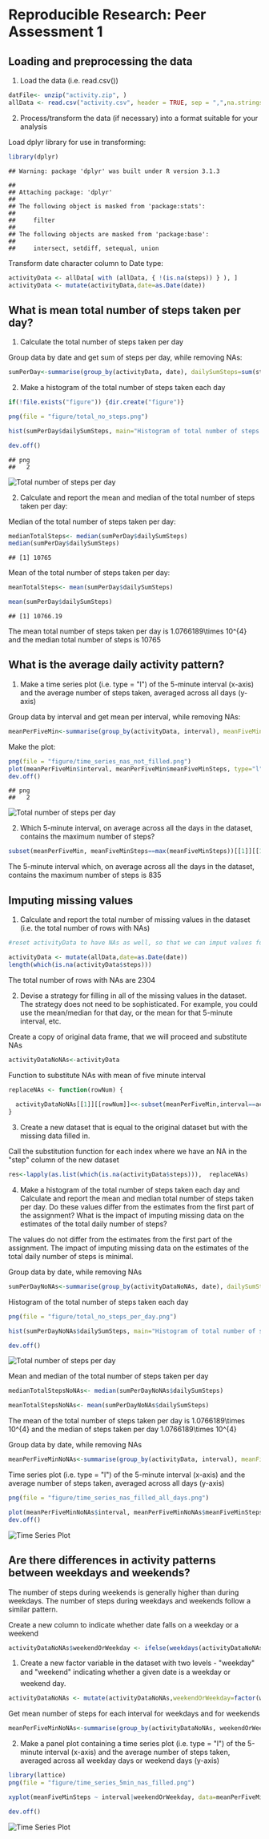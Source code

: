 # Reproducible Research: Peer Assessment 1


## Loading and preprocessing the data

1. Load the data (i.e. read.csv()) 

```r
datFile<- unzip("activity.zip", )
allData <- read.csv("activity.csv", header = TRUE, sep = ",",na.strings = "NA")
```

2. Process/transform the data (if necessary) into a format suitable for your analysis

Load dplyr library for use in transforming:

```r
library(dplyr)
```

```
## Warning: package 'dplyr' was built under R version 3.1.3
```

```
## 
## Attaching package: 'dplyr'
## 
## The following object is masked from 'package:stats':
## 
##     filter
## 
## The following objects are masked from 'package:base':
## 
##     intersect, setdiff, setequal, union
```

Transform date character column to Date type:

```r
activityData <- allData[ with (allData, { !(is.na(steps)) } ), ]
activityData <- mutate(activityData,date=as.Date(date))
```

## What is mean total number of steps taken per day?

1. Calculate the total number of steps taken per day

Group data by date and get sum of steps per day, while removing NAs:


```r
sumPerDay<-summarise(group_by(activityData, date), dailySumSteps=sum(steps,na.rm=TRUE)  )
```
2. Make a histogram of the total number of steps taken each day


```r
if(!file.exists("figure")) {dir.create("figure")}

png(file = "figure/total_no_steps.png")

hist(sumPerDay$dailySumSteps, main="Histogram of total number of steps per day",xlab="Total number of steps in a day")

dev.off()
```

```
## png 
##   2
```
![Total number of steps per day](figure/total_no_steps.png) 

2. Calculate and report the mean and median of the total number of steps taken per day:

Median of the total number of steps taken per day:

```r
medianTotalSteps<- median(sumPerDay$dailySumSteps)
median(sumPerDay$dailySumSteps)
```

```
## [1] 10765
```

Mean of the total number of steps taken per day:

```r
meanTotalSteps<- mean(sumPerDay$dailySumSteps)

mean(sumPerDay$dailySumSteps)
```

```
## [1] 10766.19
```

The mean total number of steps taken per day is 1.0766189\times 10^{4} and the median total number of steps is 10765

## What is the average daily activity pattern?

1. Make a time series plot (i.e. type = "l") of the 5-minute interval (x-axis) and the average number of steps taken, averaged across all days (y-axis)

Group data by interval and get mean per interval, while removing NAs:


```r
meanPerFiveMin<-summarise(group_by(activityData, interval), meanFiveMinSteps=mean(steps,na.rm=TRUE)  )
```

Make the plot:

```r
png(file = "figure/time_series_nas_not_filled.png")
plot(meanPerFiveMin$interval, meanPerFiveMin$meanFiveMinSteps, type="l", xlab="Interval", ylab="Average No of Steps Taken")
dev.off()
```

```
## png 
##   2
```
![Total number of steps per day](figure/time_series_nas_not_filled.png) 

2. Which 5-minute interval, on average across all the days in the dataset, contains the maximum number of steps?


```r
subset(meanPerFiveMin, meanFiveMinSteps==max(meanFiveMinSteps))[[1]][[1]]
```

The 5-minute interval which, on average across all the days in the dataset, contains the maximum number of steps is 835

## Imputing missing values

1. Calculate and report the total number of missing values in the dataset (i.e. the total number of rows with NAs)


```r
#reset activityData to have NAs as well, so that we can imput values for them

activityData <- mutate(allData,date=as.Date(date))
length(which(is.na(activityData$steps)))
```
The total number of rows with NAs are 2304

2. Devise a strategy for filling in all of the missing values in the dataset. The strategy does not need to be sophisticated. For example, you could use the mean/median for that day, or the mean for that 5-minute interval, etc. 

Create a copy of original data frame, that we will proceed and substitute NAs

```r
activityDataNoNAs<-activityData
```

Function to substitute NAs with mean of five minute interval

```r
replaceNAs <- function(rowNum) {
 
  activityDataNoNAs[[1]][[rowNum]]<<-subset(meanPerFiveMin,interval==activityDataNoNAs[[3]][[rowNum]])[[2]][[1]]
}
```

3. Create a new dataset that is equal to the original dataset but with the missing data filled in.

Call the substitution function for each index where we have an NA in the "step" column of the new dataset


```r
res<-lapply(as.list(which(is.na(activityData$steps))),  replaceNAs)
```
4. Make a histogram of the total number of steps taken each day and Calculate and report the mean and median total number of steps taken per day. Do these values differ from the estimates from the first part of the assignment? What is the impact of imputing missing data on the estimates of the total daily number of steps?

The values do not differ from the estimates from the first part of the assignment. The impact of imputing missing data on the estimates of the total daily number of steps is minimal. 

Group data by date, while removing NAs


```r
sumPerDayNoNAs<-summarise(group_by(activityDataNoNAs, date), dailySumSteps=sum(steps,na.rm=TRUE)  )
```

Histogram of the total number of steps taken each day


```r
png(file = "figure/total_no_steps_per_day.png")

hist(sumPerDayNoNAs$dailySumSteps, main="Histogram of total number of steps per day",xlab="Total number of steps in a day")

dev.off()
```
![Total number of steps per day](figure/total_no_steps_per_day.png) 

Mean and median of the total number of steps taken per day


```r
medianTotalStepsNoNAs<- median(sumPerDayNoNAs$dailySumSteps)

meanTotalStepsNoNAs<- mean(sumPerDayNoNAs$dailySumSteps)
```

The mean of the total number of steps taken per day is 1.0766189\times 10^{4} and the median of steps taken per day 1.0766189\times 10^{4}

Group data by date, while removing NAs


```r
meanPerFiveMinNoNAs<-summarise(group_by(activityData, interval), meanFiveMinSteps=mean(steps,na.rm=TRUE)  )
```

Time series plot (i.e. type = "l") of the 5-minute interval (x-axis) and the average number of steps taken, averaged across all days (y-axis)


```r
png(file = "figure/time_series_nas_filled_all_days.png")

plot(meanPerFiveMinNoNAs$interval, meanPerFiveMinNoNAs$meanFiveMinSteps, type="l", xlab="Interval", ylab="Average No of Steps Taken")
dev.off()
```
![Time Series Plot](figure/time_series_nas_filled_all_days.png) 


## Are there differences in activity patterns between weekdays and weekends?

The number of steps during weekends is generally higher than during weekdays. The number of steps during weekdays and weekends follow a similar pattern.

Create a new column to indicate whether date falls on a weekday or a weekend


```r
activityDataNoNAs$weekendOrWeekday <- ifelse(weekdays(activityDataNoNAs$date) %in% c("Saturday","Sunday"),"weekend","weekday")
```

1. Create a new factor variable in the dataset with two levels - "weekday" and "weekend" indicating whether a given date is a weekday or weekend day.


```r
activityDataNoNAs <- mutate(activityDataNoNAs,weekendOrWeekday=factor(weekendOrWeekday))
```
Get mean number of steps for each interval for weekdays and for weekends



```r
meanPerFiveMinNoNAs<-summarise(group_by(activityDataNoNAs, weekendOrWeekday,interval), meanFiveMinSteps=mean(steps,na.rm=TRUE)  )
```
2. Make a panel plot containing a time series plot (i.e. type = "l") of the 5-minute interval (x-axis) and the average number of steps taken, averaged across all weekday days or weekend days (y-axis) 


```r
library(lattice)
png(file = "figure/time_series_5min_nas_filled.png")

xyplot(meanFiveMinSteps ~ interval|weekendOrWeekday, data=meanPerFiveMinNoNAs, type="l", layout=c(1,2),xlab="Interval",ylab="Number of steps")

dev.off()
```
![Time Series Plot](figure/time_series_5min_nas_filled.png) 

